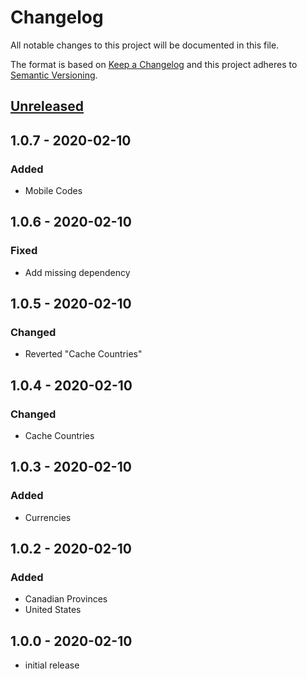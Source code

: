 # Changelog

All notable changes to this project will be documented in this file.

The format is based on [Keep a Changelog](http://keepachangelog.com/en/1.0.0/)
and this project adheres to [Semantic Versioning](http://semver.org/spec/v2.0.0.html).

## [Unreleased]

## 1.0.7 - 2020-02-10

### Added

- Mobile Codes

## 1.0.6 - 2020-02-10

### Fixed

- Add missing dependency

## 1.0.5 - 2020-02-10

### Changed

- Reverted "Cache Countries"

## 1.0.4 - 2020-02-10

### Changed

- Cache Countries

## 1.0.3 - 2020-02-10

### Added

- Currencies

## 1.0.2 - 2020-02-10

### Added

- Canadian Provinces
- United States

## 1.0.0 - 2020-02-10

- initial release

[Unreleased]: https://github.com/kodekeep/sushi-countries/compare/master...develop
